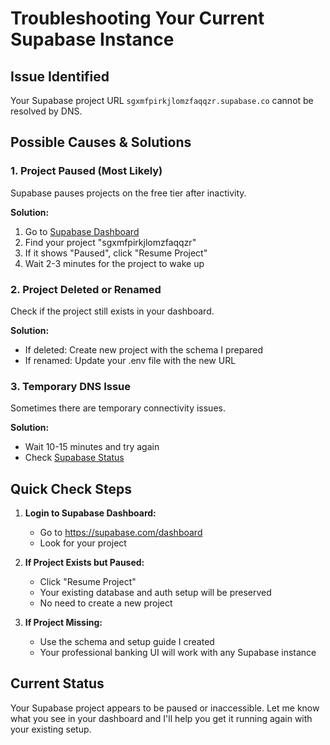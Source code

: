 # Troubleshooting Your Current Supabase Instance

## Issue Identified
Your Supabase project URL `sgxmfpirkjlomzfaqqzr.supabase.co` cannot be resolved by DNS.

## Possible Causes & Solutions

### 1. Project Paused (Most Likely)
Supabase pauses projects on the free tier after inactivity.

**Solution:**
1. Go to [Supabase Dashboard](https://supabase.com/dashboard)
2. Find your project "sgxmfpirkjlomzfaqqzr"
3. If it shows "Paused", click "Resume Project"
4. Wait 2-3 minutes for the project to wake up

### 2. Project Deleted or Renamed
Check if the project still exists in your dashboard.

**Solution:**
- If deleted: Create new project with the schema I prepared
- If renamed: Update your .env file with the new URL

### 3. Temporary DNS Issue
Sometimes there are temporary connectivity issues.

**Solution:**
- Wait 10-15 minutes and try again
- Check [Supabase Status](https://status.supabase.com/)

## Quick Check Steps

1. **Login to Supabase Dashboard:**
   - Go to https://supabase.com/dashboard
   - Look for your project

2. **If Project Exists but Paused:**
   - Click "Resume Project" 
   - Your existing database and auth setup will be preserved
   - No need to create a new project

3. **If Project Missing:**
   - Use the schema and setup guide I created
   - Your professional banking UI will work with any Supabase instance

## Current Status
Your Supabase project appears to be paused or inaccessible. Let me know what you see in your dashboard and I'll help you get it running again with your existing setup.
